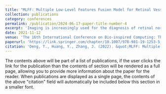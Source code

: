```yaml
---
title: "MLFF: Multiple Low-Level Features Fusion Model for Retinal Vessel Segmentation"
collection: publications
category: conferences
permalink: /publication/2024-06-17-paper-title-number-4
excerpt: 'Imaging is increasingly used for the diagnosis of retinal normality and the monitoring of retinal abnormalities. Many retinal vessel properties, such as small artery aneurysms, narrowing of incisions, etc., are related to systemic diseases. The morphology of retinal blood vessels themselves is related to cardiovascular disease and coronary artery disease in adults. The fundus image can intuitively reflect the retinal vessel lesions, and the computer-based image processing method can be used for auxiliary medical diagnosis. In this paper, a retinal vessel segmentation model, named as MLFF, is proposed to effectively extract and fuse multiple low-level features. Firstly, there are 25 low-level feature maps of fundus retinal vessel images that are analyzed and extracted. Then, the feature maps are fused by an AdaBoost classifier. Finally, the MLFF is trained and evaluated on public fundus images for vessel extraction dataset (DRIVE). The qualitative and quantitative experimental results show that our model can effectively detect the retinal vessels and outperforms other models including deep learning-based models.'
date: 2021-11-12
venue: 'The 16th International Conference on Bio-inspired Computing: Theories and Applications (BIC-TA)'
paperurl: 'https://link.springer.com/chapter/10.1007/978-981-19-1253-5_20'
citation: 'Deng, T., Huang, Y., Zhang, J. (2022). &quot;MLFF: Multiple Low-Level Features Fusion Model for Retinal Vessel Segmentation.&quot; <i>2021 International Conference on Bio-Inspired Computing: Theories and Applications (BIC-TA)<i>. pp. 271-281.'
---
```


The contents above will be part of a list of publications, if the user clicks the link for the publication than the contents of section will be rendered as a full page, allowing you to provide more information about the paper for the reader. When publications are displayed as a single page, the contents of the above "citation" field will automatically be included below this section in a smaller font.
